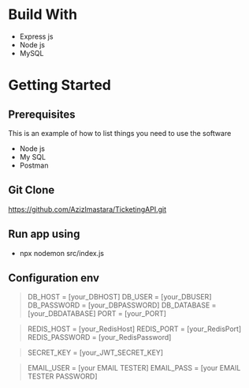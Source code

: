 # Build With

- Express js
- Node js
- MySQL

# Getting Started

## Prerequisites

This is an example of how to list things you need to use the software

- Node js
- My SQL
- Postman

## Git Clone

https://github.com/AzizImastara/TicketingAPI.git

## Run app using

- npx nodemon src/index.js

## Configuration env

> DB_HOST = [your_DBHOST]
> DB_USER = [your_DBUSER]
> DB_PASSWORD = [your_DBPASSWORD]
> DB_DATABASE = [your_DBDATABASE]
> PORT = [your_PORT]

> REDIS_HOST = [your_RedisHost]
> REDIS_PORT = [your_RedisPort]
> REDIS_PASSWORD = [your_RedisPassword]

> SECRET_KEY = [your_JWT_SECRET_KEY]

> EMAIL_USER = [your EMAIL TESTER]
> EMAIL_PASS = [your EMAIL TESTER PASSWORD]
